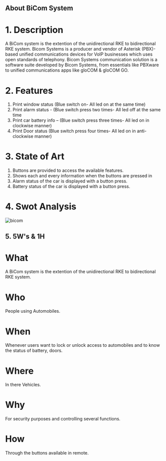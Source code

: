 ## About BiCom System
# 1. Description
A BiCom system is the extention of the unidirectional RKE to bidirectional RKE system. Bicom Systems is a producer and vendor of Asterisk (PBX)-based unified communications devices for VoIP businesses which uses open standards of  telephony. Bicom Systems communication solution is a software suite developed by Bicom Systems, from essentials like PBXware to unified communications apps like gloCOM & gloCOM GO.

# 2. Features
1. Print window status (Blue switch on- All led on at the same time)
2. Print alarm status - (Blue switch press two times- All led off at the same time
3. Print car battery info – (Blue switch press three times- All led on in clockwise manner)
4. Print Door status (Blue switch press four times- All led on in anti-clockwise manner)

# 3. State of Art
1. Buttons are provided to access the available features.
2. Shows each and every information when the buttons are pressed in
3. Alarm status of the car is displayed with a button press.
4. Battery status of the car is displayed with a button press.

# 4. Swot Analysis
![bicom](https://user-images.githubusercontent.com/98883917/157861955-4c4b8a5e-72a3-4379-bcb6-e2aa20738a77.jpg)

## 5. 5W's & 1H
# What
A BiCom system is the extention of the unidirectional RKE to bidirectional RKE system.
# Who
People using Automobiles.
# When
Whenever users want to lock or unlock access to automobiles and to know the status of battery, doors.
# Where
In there Vehicles.
# Why
For security purposes and controlling several functions.
# How
Through the buttons available in remote.










